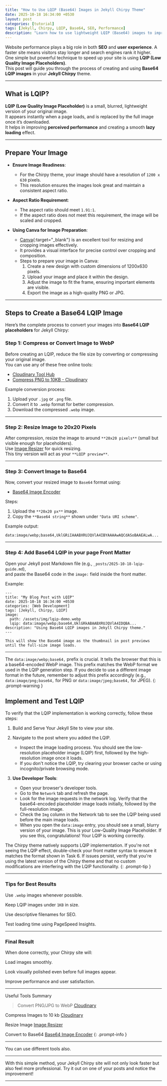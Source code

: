 ```yaml
---
title: "How to Use LQIP (Base64) Images in Jekyll Chirpy Theme"
date: 2025-10-18 16:34:00 +0530
layout: post
categories: [tutorial]
tags: [Jekyll, Chirpy, LQIP, Base64, SEO, Performance]
description: "Learn how to use lightweight LQIP (Base64) images to improve your Jekyll Chirpy site's loading performance."
---
```



Website performance plays a big role in both **SEO** and **user experience**. A faster site means visitors stay longer and search engines rank it higher.  
One simple but powerful technique to speed up your site is using **LQIP (Low Quality Image Placeholders)**.  
This post will guide you through the process of creating and using **Base64 LQIP images** in your **Jekyll Chirpy** theme.

---

##  What is LQIP?

**LQIP (Low Quality Image Placeholder)** is a small, blurred, lightweight version of your original image.  
It appears instantly when a page loads, and is replaced by the full image once it’s downloaded.  
It helps in improving **perceived performance** and creating a smooth **lazy loading** effect.

---

## Prepare Your Image

- **Ensure Image Readiness**:
  - For the Chirpy theme, your image should have a resolution of `1200 x 630` pixels.
  - This resolution ensures the images look great and maintain a consistent aspect ratio.

- **Aspect Ratio Requirement**:
  - The aspect ratio should meet `1.91:1`.
  - If the aspect ratio does not meet this requirement, the image will be scaled and cropped.

- **Using Canva for Image Preparation**:
  - [Canva](https://www.canva.com/){:target="_blank"} is an excellent tool for resizing and cropping images effectively.
  - It provides a visual interface for precise control over cropping and composition.
  - Steps to prepare your image in Canva:
    1. Create a new design with custom dimensions of 1200x630 pixels.
    2. Upload your image and place it within the design.
    3. Adjust the image to fit the frame, ensuring important elements are visible.
    4. Export the image as a high-quality PNG or JPG.
---
##  Steps to Create a Base64 LQIP Image

Here’s the complete process to convert your images into **Base64 LQIP placeholders** for Jekyll Chirpy:

###  Step 1: Compress or Convert Image to WebP

Before creating an LQIP, reduce the file size by converting or compressing your original image.  
You can use any of these free online tools:

- [Cloudinary Tool Hub](https://cloudinary.com/tools)
- [Compress PNG to 10KB - Cloudinary](https://cloudinary.com/tools/compress-png-to-10kb)


Example conversion process:
1. Upload your `.jpg` or `.png` file.
2. Convert it to `.webp` format for better compression.
3. Download the compressed `.webp` image.

---

###  Step 2: Resize Image to 20x20 Pixels

After compression, resize the image to around `**20x20 pixels**` (small but visible enough for placeholders).  
Use [Image Resizer](https://imageresizer.com/) for quick resizing.  
This tiny version will act as your `**LQIP preview**`.


---

###  Step 3: Convert Image to Base64

Now, convert your resized image to `Base64` format using:

- [Base64 Image Encoder](https://www.base64-image.de/)

Steps:
1. Upload the `**20x20 px**` image.
2. Copy the `**Base64 string**` shown under `"Data URI scheme"`.

Example output:

```
data:image/webp;base64,UklGRiIAAABXRUJQVlA4IBYAAAAwAQCdASoBAAEALwA...
```

---

###  Step 4: Add Base64 LQIP in your page Front Matter

Open your Jekyll post Markdown file (e.g., `_posts/2025-10-18-lqip-guide.md`),  
and paste the Base64 code in the `image:` field inside the front matter.

Example:

```
---
title: "My Blog Post with LQIP"
date: 2025-10-18 16:34:00 +0530
categories: [Web Development]
tags: [Jekyll, Chirpy, LQIP]
image:
  path: /assets/img/lqip-demo.webp
  lqip: data:image/webp;base64,UklGRkABAABXRUJQVlA4IDQBA...
description: "Using Base64 LQIP images in Jekyll Chirpy theme."
---
```

`This will show the Base64 image as the thumbnail in post previews until the full-size image loads.`


---
>
The `data:image/webp;base64,` prefix is crucial. It tells the browser that this is a base64-encoded WebP image. This prefix matches the WebP format we used in the LQIP generation step. If you decide to use a different image format in the future, remember to adjust this prefix accordingly (e.g., `data:image/png;base64,` for PNG or `data:image/jpeg;base64,` for JPEG).
{: .prompt-warning }

## Implement and Test LQIP

To verify that the LQIP implementation is working correctly, follow these steps:

1. Build and Serve Your Jekyll Site to view your site.

2. Navigate to the post where you added the LQIP.
   - Inspect the image loading process. You should see the low-resolution placeholder image (LQIP) first, followed by the high-resolution image once it loads.
   - If you don't notice the LQIP, try clearing your browser cache or using incognito/private browsing mode.

3. **Use Developer Tools**:
   - Open your browser's developer tools.
   - Go to the `Network` tab and refresh the page.
   - Look for the image requests in the network log. Verify that the base64-encoded placeholder image loads initially, followed by the full-resolution image.
   - Check the `Img` column in the Network tab to see the LQIP being used before the main image loads.
   - When you open the `data:image` entry, you should see a small, blurry version of your image. This is your Low-Quality Image Placeholder. If you see this, congratulations! Your LQIP is working correctly.

>
The Chirpy theme natively supports LQIP implementation. If you're not seeing the LQIP effect, double-check your front matter syntax to ensure it matches the format shown in Task 6. If issues persist, verify that you're using the latest version of the Chirpy theme and that no custom modifications are interfering with the LQIP functionality.
{: .prompt-tip }

---
### Tips for Best Results

Use `.webp` images whenever possible.

Keep LQIP images under `1KB` in size.

Use descriptive filenames for SEO.

Test loading time using PageSpeed Insights.



---

### Final Result

When done correctly, your Chirpy site will:

Load images smoothly.

Look visually polished even before full images appear.

Improve performance and user satisfaction.

---

 Useful Tools Summary


> Convert PNG/JPG to WebP	[Cloudinary](https://cloudinary.com/tools/png-to-webp)

Compress Images to 10 kb	[Cloudinary](https://cloudinary.com/tools/compress-png-to-10kb)

Resize Image	[Image Resizer](https://imageresizer.com)

Convert to Base64	[Base64 Image Encoder](https://base64-image.de)
{: .prompt-info }

---

You can use different tools also.

---

With this simple method, your Jekyll Chirpy site will not only look faster but also feel more professional.
Try it out on one of your posts and notice the improvement!


---
